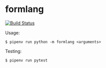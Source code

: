 # formlang
[![Build Status](https://api.travis-ci.org/tsarn/formlang.svg?branch=chomsky-normal-form)](https://travis-ci.org/tsarn/formlang)

Usage:

    $ pipenv run python -m formlang <arguments>

Testing:

    $ pipenv run pytest
